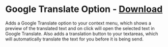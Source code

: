 # Google Translate Option - [Download](https://raw.githubusercontent.com/mwittrien/BetterDiscordAddons/master/Plugins/GoogleTranslateOption/GoogleTranslateOption.plugin.js)

Adds a Google Translate option to your context menu, which shows a preview of the translated text and on click will open the selected text in Google Translate. Also adds a translation button to your textareas, which will automatically translate the text for you before it is being send.
